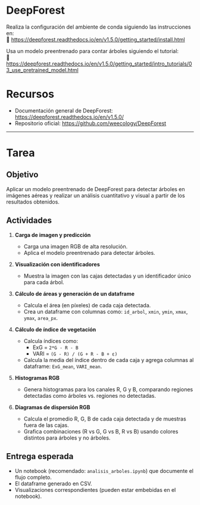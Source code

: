 # DeepForest

Realiza la configuración del ambiente de conda siguiendo las instrucciones en:  
🔗 https://deepforest.readthedocs.io/en/v1.5.0/getting_started/install.html

Usa un modelo preentrenado para contar árboles siguiendo el tutorial:  
🌲 https://deepforest.readthedocs.io/en/v1.5.0/getting_started/intro_tutorials/03_use_pretrained_model.html

# Recursos

- Documentación general de DeepForest: https://deepforest.readthedocs.io/en/v1.5.0/
- Repositorio oficial: https://github.com/weecology/DeepForest

---

# Tarea

## Objetivo
Aplicar un modelo preentrenado de DeepForest para detectar árboles en imágenes aéreas y realizar un análisis cuantitativo y visual a partir de los resultados obtenidos.

## Actividades

1. **Carga de imagen y predicción**
   - Carga una imagen RGB de alta resolución.
   - Aplica el modelo preentrenado para detectar árboles.

2. **Visualización con identificadores**
   - Muestra la imagen con las cajas detectadas y un identificador único para cada árbol.

3. **Cálculo de áreas y generación de un dataframe**
   - Calcula el área (en píxeles) de cada caja detectada.
   - Crea un dataframe con columnas como: `id_arbol`, `xmin`, `ymin`, `xmax`, `ymax`, `area_px`.

4. **Cálculo de índice de vegetación**
   - Calcula índices como:
     - ExG = `2*G - R - B`
     - VARI = `(G - R) / (G + R - B + ε)`
   - Calcula la media del índice dentro de cada caja y agrega columnas al dataframe: `ExG_mean`, `VARI_mean`.

5. **Histogramas RGB**
   - Genera histogramas para los canales R, G y B, comparando regiones detectadas como árboles vs. regiones no detectadas.

6. **Diagramas de dispersión RGB**
   - Calcula el promedio R, G, B de cada caja detectada y de muestras fuera de las cajas.
   - Grafica combinaciones (R vs G, G vs B, R vs B) usando colores distintos para árboles y no árboles.

## Entrega esperada

- Un notebook (recomendado: `analisis_arboles.ipynb`) que documente el flujo completo.
- El dataframe generado en CSV.
- Visualizaciones correspondientes (pueden estar embebidas en el notebook).
